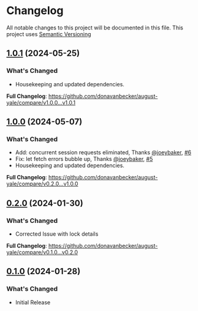 # Changelog

All notable changes to this project will be documented in this file. This project uses [Semantic Versioning](https://semver.org/)

## [1.0.1](https://github.com/donavanbecker/august-yale/tag/v1.0.1) (2024-05-25)

### What's Changed
- Housekeeping and updated dependencies.

**Full Changelog**: https://github.com/donavanbecker/august-yale/compare/v1.0.0...v1.0.1

## [1.0.0](https://github.com/donavanbecker/august-yale/tag/v1.0.0) (2024-05-07)

### What's Changed
- Add: concurrent session requests eliminated, Thanks [@joeybaker](https://github.com/joeybakerThanks), [#6](https://github.com/donavanbecker/august-yale/pull/6)
- Fix: let fetch errors bubble up, Thanks [@joeybaker](https://github.com/joeybakerThanks), [#5](https://github.com/donavanbecker/august-yale/pull/5)
- Housekeeping and updated dependencies.

**Full Changelog**: https://github.com/donavanbecker/august-yale/compare/v0.2.0...v1.0.0

## [0.2.0](https://github.com/donavanbecker/august-yale/tag/v0.2.0) (2024-01-30)

### What's Changed
- Corrected Issue with lock details

**Full Changelog**: https://github.com/donavanbecker/august-yale/compare/v0.1.0...v0.2.0

## [0.1.0](https://github.com/donavanbecker/august-yale/tag/v0.1.0) (2024-01-28)

### What's Changed
- Initial Release
